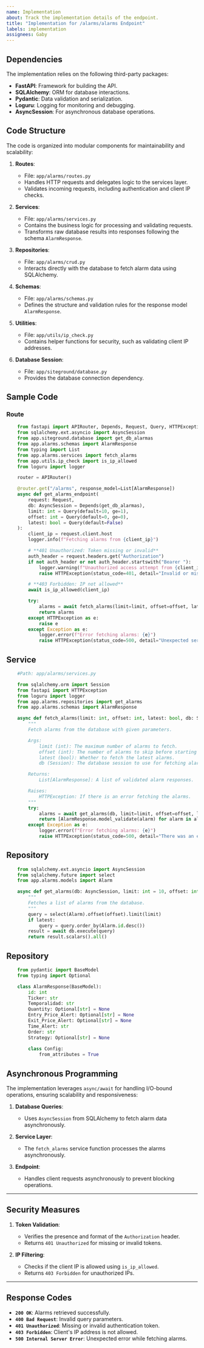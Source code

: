```yaml
---
name: Implementation
about: Track the implementation details of the endpoint.
title: "Implementation for /alarms/alarms Endpoint"
labels: implementation
assignees: Gaby
---
```


## **Dependencies**
The implementation relies on the following third-party packages:
- **FastAPI**: Framework for building the API.
- **SQLAlchemy**: ORM for database interactions.
- **Pydantic**: Data validation and serialization.
- **Loguru**: Logging for monitoring and debugging.
- **AsyncSession**: For asynchronous database operations.

## **Code Structure**
The code is organized into modular components for maintainability and scalability:

1. **Routes**:
   - File: `app/alarms/routes.py`
   - Handles HTTP requests and delegates logic to the services layer.
   - Validates incoming requests, including authentication and client IP checks.

2. **Services**:
   - File: `app/alarms/services.py`
   - Contains the business logic for processing and validating requests.
   - Transforms raw database results into responses following the schema `AlarmResponse`.

3. **Repositories**:
   - File: `app/alarms/crud.py`
   - Interacts directly with the database to fetch alarm data using SQLAlchemy.

4. **Schemas**:
   - File: `app/alarms/schemas.py`
   - Defines the structure and validation rules for the response model `AlarmResponse`.

5. **Utilities**:
   - File: `app/utils/ip_check.py`
   - Contains helper functions for security, such as validating client IP addresses.

6. **Database Session**:
   - File: `app/siteground/database.py`
   - Provides the database connection dependency.

## **Sample Code**

### **Route**
```python
    from fastapi import APIRouter, Depends, Request, Query, HTTPException
    from sqlalchemy.ext.asyncio import AsyncSession
    from app.siteground.database import get_db_alarmas
    from app.alarms.schemas import AlarmResponse
    from typing import List
    from app.alarms.services import fetch_alarms
    from app.utils.ip_check import is_ip_allowed
    from loguru import logger

    router = APIRouter()

    @router.get("/alarms", response_model=List[AlarmResponse])
    async def get_alarms_endpoint(
        request: Request,
        db: AsyncSession = Depends(get_db_alarmas),
        limit: int = Query(default=10, ge=1),
        offset: int = Query(default=0, ge=0),
        latest: bool = Query(default=False)
    ):
        client_ip = request.client.host
        logger.info(f"Fetching alarms from {client_ip}")

        # **401 Unauthorized: Token missing or invalid**
        auth_header = request.headers.get("Authorization")
        if not auth_header or not auth_header.startswith("Bearer "):
            logger.warning(f"Unauthorized access attempt from {client_ip}")
            raise HTTPException(status_code=401, detail="Invalid or missing authentication token.")

        # **403 Forbidden: IP not allowed**
        await is_ip_allowed(client_ip)

        try:
            alarms = await fetch_alarms(limit=limit, offset=offset, latest=latest, db=db)
            return alarms
        except HTTPException as e:
            raise e
        except Exception as e:
            logger.error(f"Error fetching alarms: {e}")
            raise HTTPException(status_code=500, detail="Unexpected server error.")
```

## **Service**

```python
    #Path: app/alarms/services.py

    from sqlalchemy.orm import Session
    from fastapi import HTTPException
    from loguru import logger
    from app.alarms.repositories import get_alarms
    from app.alarms.schemas import AlarmResponse

    async def fetch_alarms(limit: int, offset: int, latest: bool, db: Session):
        """
        Fetch alarms from the database with given parameters.

        Args:
            limit (int): The maximum number of alarms to fetch.
            offset (int): The number of alarms to skip before starting to fetch.
            latest (bool): Whether to fetch the latest alarms.
            db (Session): The database session to use for fetching alarms.

        Returns:
            List[AlarmResponse]: A list of validated alarm responses.

        Raises:
            HTTPException: If there is an error fetching the alarms.
        """
        try:
            alarms = await get_alarms(db, limit=limit, offset=offset, latest=latest)
            return [AlarmResponse.model_validate(alarm) for alarm in alarms]
        except Exception as e:
            logger.error(f"Error fetching alarms: {e}")
            raise HTTPException(status_code=500, detail="There was an error fetching the alarms")
```

## **Repository**
```Python
    from sqlalchemy.ext.asyncio import AsyncSession
    from sqlalchemy.future import select
    from app.alarms.models import Alarm

    async def get_alarms(db: AsyncSession, limit: int = 10, offset: int = 0, latest: bool = False):
        """
        Fetches a list of alarms from the database.
        """
        query = select(Alarm).offset(offset).limit(limit)
        if latest:
            query = query.order_by(Alarm.id.desc())
        result = await db.execute(query)
        return result.scalars().all()
```

## **Repository**
    
```Python
    from pydantic import BaseModel
    from typing import Optional

    class AlarmResponse(BaseModel):
        id: int
        Ticker: str
        Temporalidad: str
        Quantity: Optional[str] = None
        Entry_Price_Alert: Optional[str] = None
        Exit_Price_Alert: Optional[str] = None
        Time_Alert: str
        Order: str
        Strategy: Optional[str] = None
        
        class Config:
            from_attributes = True

```

## **Asynchronous Programming**
The implementation leverages `async/await` for handling I/O-bound operations, ensuring scalability and responsiveness:

1. **Database Queries**:
   - Uses `AsyncSession` from SQLAlchemy to fetch alarm data asynchronously.

2. **Service Layer**:
   - The `fetch_alarms` service function processes the alarms asynchronously.

3. **Endpoint**:
   - Handles client requests asynchronously to prevent blocking operations.

---

## **Security Measures**

1. **Token Validation**:
   - Verifies the presence and format of the `Authorization` header.
   - Returns `401 Unauthorized` for missing or invalid tokens.

2. **IP Filtering**:
   - Checks if the client IP is allowed using `is_ip_allowed`.
   - Returns `403 Forbidden` for unauthorized IPs.

---

## **Response Codes**

- **`200 OK`**: Alarms retrieved successfully.
- **`400 Bad Request`**: Invalid query parameters.
- **`401 Unauthorized`**: Missing or invalid authentication token.
- **`403 Forbidden`**: Client's IP address is not allowed.
- **`500 Internal Server Error`**: Unexpected error while fetching alarms.